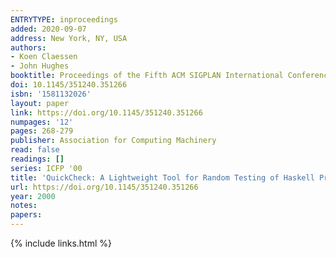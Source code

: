 ```yaml
---
ENTRYTYPE: inproceedings
added: 2020-09-07
address: New York, NY, USA
authors:
- Koen Claessen
- John Hughes
booktitle: Proceedings of the Fifth ACM SIGPLAN International Conference on Functional Programming
doi: 10.1145/351240.351266
isbn: '1581132026'
layout: paper
link: https://doi.org/10.1145/351240.351266
numpages: '12'
pages: 268-279
publisher: Association for Computing Machinery
read: false
readings: []
series: ICFP '00
title: 'QuickCheck: A Lightweight Tool for Random Testing of Haskell Programs'
url: https://doi.org/10.1145/351240.351266
year: 2000
notes:
papers:
---
```

{% include links.html %}
